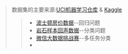 > 数据集的主要来源:[UCI机器学习仓库](http://archive.ics.uci.edu/ml/datasets) & [Kaggle](https://www.kaggle.com/datasets)
>> - [波士顿房价数据](https://www.kaggle.com/datasets/vikrishnan/boston-house-prices)--回归问题
>> - [岩石样本回声数据](https://archive.ics.uci.edu/dataset/151/connectionist+bench+sonar+mines+vs+rocks)--分类问题
>> - [微信大数据挑战赛](https://tianchi.aliyun.com/dataset/103679)--多任务分类
>> - 
